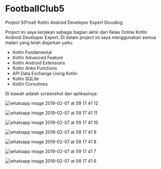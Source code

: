 # FootballClub5
Project 5(Final) Kotlin Android Developer Expert Dicoding 

Project ini saya kerjakan sebagai bagian akhir dari Kelas Online Kotlin Android Developer Expert.
Di dalam project ini saya menggunakan semua materi yang telah diajarkan yaitu:
- Kotlin Fundamental
- Kotlin Advanced Feature
- Kotlin Android Extensions
- Kotlin Anko Functions
- API Data Exchange Using Kotlin
- Kotlin SQLite
- Kotlin Coroutines

Di bawah adalah screenshot dari aplikasinya:

![whatsapp image 2019-02-07 at 09 17 41 12](https://user-images.githubusercontent.com/41745176/52389768-b977b780-2ac7-11e9-9905-f255abf5ad7a.jpeg)

![whatsapp image 2019-02-07 at 09 17 41 11](https://user-images.githubusercontent.com/41745176/52389772-bbda1180-2ac7-11e9-8e31-a0f5d409a585.jpeg)

![whatsapp image 2019-02-07 at 09 17 41 10](https://user-images.githubusercontent.com/41745176/52389774-be3c6b80-2ac7-11e9-841a-c0ea291cc4a8.jpeg)

![whatsapp image 2019-02-07 at 09 17 41 9](https://user-images.githubusercontent.com/41745176/52389777-c09ec580-2ac7-11e9-8643-cfd06475c5e3.jpeg)

![whatsapp image 2019-02-07 at 09 17 41 8](https://user-images.githubusercontent.com/41745176/52389778-c1cff280-2ac7-11e9-8377-a5a837d6f0c4.jpeg)

![whatsapp image 2019-02-07 at 09 17 41 7](https://user-images.githubusercontent.com/41745176/52389779-c3011f80-2ac7-11e9-9d30-4868ae550fcc.jpeg)

![whatsapp image 2019-02-07 at 09 17 41 6](https://user-images.githubusercontent.com/41745176/52389781-c4324c80-2ac7-11e9-9dc8-987fc63c9af9.jpeg)
